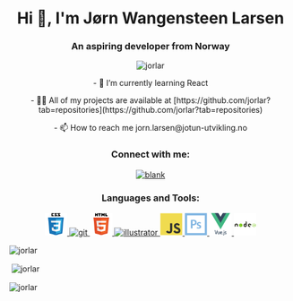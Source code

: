 <h1 align="center">Hi 👋, I'm Jørn Wangensteen Larsen</h1>
<h3 align="center">An aspiring developer from Norway</h3>

<p align="center"> <img src="https://komarev.com/ghpvc/?username=jorlar&label=Profile%20views&color=0e75b6&style=flat" alt="jorlar" /> </p>

<p align="center">- 🌱 I’m currently learning React</p>

<p align="center">- 👨‍💻 All of my projects are available at [https://github.com/jorlar?tab=repositories](https://github.com/jorlar?tab=repositories)</p>

<p align="center">- 📫 How to reach me jorn.larsen@jotun-utvikling.no</p>

<h3 align="center">Connect with me:</h3>
<p align="center">
<a href="https://www.linkedin.com/in/j%C3%B8rn-erlend-wangensteen-larsen-9633aa20/" target="blank"><img align="center" src="https://raw.githubusercontent.com/rahuldkjain/github-profile-readme-generator/master/src/images/icons/Social/linked-in-alt.svg" alt="blank" height="30" width="40" /></a>
</p>

<h3 align="center">Languages and Tools:</h3>
<p align="center"> <a href="https://www.w3schools.com/css/" target="_blank" rel="noreferrer"> <img src="https://raw.githubusercontent.com/devicons/devicon/master/icons/css3/css3-original-wordmark.svg" alt="css3" width="40" height="40"/> </a> <a href="https://git-scm.com/" target="_blank" rel="noreferrer"> <img src="https://www.vectorlogo.zone/logos/git-scm/git-scm-icon.svg" alt="git" width="40" height="40"/> </a> <a href="https://www.w3.org/html/" target="_blank" rel="noreferrer"> <img src="https://raw.githubusercontent.com/devicons/devicon/master/icons/html5/html5-original-wordmark.svg" alt="html5" width="40" height="40"/> </a> <a href="https://www.adobe.com/in/products/illustrator.html" target="_blank" rel="noreferrer"> <img src="https://www.vectorlogo.zone/logos/adobe_illustrator/adobe_illustrator-icon.svg" alt="illustrator" width="40" height="40"/> </a> <a href="https://developer.mozilla.org/en-US/docs/Web/JavaScript" target="_blank" rel="noreferrer"> <img src="https://raw.githubusercontent.com/devicons/devicon/master/icons/javascript/javascript-original.svg" alt="javascript" width="40" height="40"/> </a> <a href="https://www.photoshop.com/en" target="_blank" rel="noreferrer"> <img src="https://raw.githubusercontent.com/devicons/devicon/master/icons/photoshop/photoshop-line.svg" alt="photoshop" width="40" height="40"/> </a> <a href="https://vuejs.org/" target="_blank" rel="noreferrer"> <img src="https://raw.githubusercontent.com/devicons/devicon/master/icons/vuejs/vuejs-original-wordmark.svg" alt="vuejs" width="40" height="40"/> </a> <a href="https://nodejs.org" target="_blank" rel="noreferrer"> <img src="https://raw.githubusercontent.com/devicons/devicon/master/icons/nodejs/nodejs-original-wordmark.svg" alt="nodejs" width="40" height="40"/> </a></p>

<p><img align="center" src="https://github-readme-stats.vercel.app/api/top-langs?username=jorlar&show_icons=true&locale=en&layout=compact" alt="jorlar" /></p>

<p>&nbsp;<img align="center" src="https://github-readme-stats.vercel.app/api?username=jorlar&show_icons=true&locale=en" alt="jorlar" /></p>

<p><img align="center" src="https://github-readme-streak-stats.herokuapp.com/?user=jorlar&" alt="jorlar" /></p>
